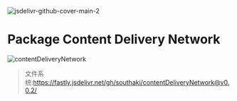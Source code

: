 ![jsdelivr-github-cover-main-2](https://user-images.githubusercontent.com/1834071/135251047-3193cede-1982-4429-a944-d4ecb73cab20.jpg)
# Package Content Delivery Network
![contentDeliveryNetwork](https://socialify.git.ci/SouthAki/contentDeliveryNetwork/image?description=1&descriptionEditable=%E6%9C%AC%E7%BB%84%E7%BB%87%E7%9A%84%E5%86%85%E5%AE%B9%E5%88%86%E5%8F%91%E7%BD%91%E7%BB%9C%E6%9E%B6%E6%9E%84%2C%E5%8C%85%E5%90%AB%E5%89%8D%E7%AB%AF%E5%B8%B8%E8%A7%81%E7%9A%84JS%E5%92%8CCSS%E7%9A%84%E6%96%87%E4%BB%B6&font=Source%20Code%20Pro&forks=1&issues=1&language=1&logo=https%3A%2F%2Fgithub.com%2Fxieleihan%2FQingluanSearch-AndroidDev%2Fraw%2Fmain%2Fpeacock_flat.png&name=1&owner=1&pattern=Floating%20Cogs&pulls=1&stargazers=1&theme=Light)
> 文件系统:https://fastly.jsdelivr.net/gh/southaki/contentDeliveryNetwork@v0.0.2/
